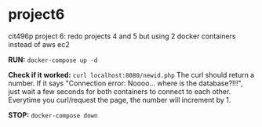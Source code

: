 # project6
cit496p project 6: redo projects 4 and 5 but using 2 docker containers instead of aws ec2

**RUN:** `docker-compose up -d`

**Check if it worked:** `curl localhost:8080/newid.php`
The curl should return a number. If it says "Connection error: Noooo... where is the database?!!!", just wait a few seconds for both containers to connect to each other. 
Everytime you curl/request the page, the number will increment by 1.

**STOP:** `docker-compose down`
